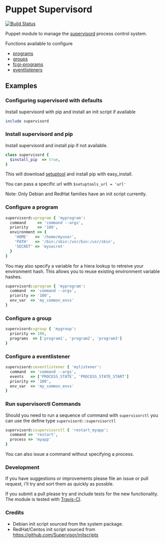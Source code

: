 # Puppet Supervisord

[![Build Status](https://travis-ci.org/ajcrowe/puppet-supervisord.png?branch=master)](https://travis-ci.org/ajcrowe/puppet-supervisord)

Puppet module to manage the [supervisord](http://supervisord.org/) process control system.

Functions available to configure 

* [programs](http://supervisord.org/configuration.html#program-x-section-settings)
* [groups](http://supervisord.org/configuration.html#group-x-section-settings)
* [fcgi-programs](http://supervisord.org/configuration.html#fcgi-program-x-section-settings)
* [eventlisteners](http://supervisord.org/configuration.html#eventlistener-x-section-settings)

## Examples

### Configuring supervisord with defaults

Install supervisord with pip and install an init script if available

```ruby
include supervisord
```

### Install supervisord and pip

Install supervisord and install pip if not available.

```ruby
class supervisord {
  $install_pip  => true,
}
```

This will download [setuptool](https://bitbucket.org/pypa/setuptools) and install pip with easy_install. 

You can pass a specific url with `$setuptools_url = 'url'`

Note: Only Debian and RedHat families have an init script currently.

### Configure a program

```ruby
supervisord::program { 'myprogram':
  command     => 'command --args',
  priority    => '100',
  environment => {
    'HOME'   => '/home/myuser',
    'PATH'   => '/bin:/sbin:/usr/bin:/usr/sbin',
    'SECRET' => 'mysecret'
  }
}
```

You may also specify a variable for a hiera lookup to retreive your environment hash. This allows you to reuse existing environment variable hashes.

```ruby
supervisord::program { 'myprogram':
  command  => 'command --args',
  priority => '100',
  env_var  => 'my_common_envs'
}
```

### Configure a group

```ruby
supervisord::group { 'mygroup':
  priority => 100,
  programs  => ['program1', 'program2', 'program3']
}
```

### Configure a eventlistener

```ruby
supervisord::eventlistener { 'mylistener':
  command  => 'command --args',
  events   => ['PROCESS_STATE', 'PROCESS_STATE_START']
  priority => '100',
  env_var  => 'my_common_envs'
}
```

### Run supervisorctl Commands

Should you need to run a sequence of command with `supervisorctl` you can use the define type `supervisord::supervisorctl`

```ruby
supervisord::supervisorctl { 'restart_myapp':
  command => 'restart',
  process => 'myapp'
}
```

You can also issue a command without specifying a process.

### Development

If you have suggestions or improvements please file an issue or pull request, i'll try and sort them as quickly as possble.

If you submit a pull please try and include tests for the new functionality. The module is tested with [Travis-CI](https://travis-ci.org/ajcrowe/puppet-supervisord).


### Credits

* Debian init script sourced from the system package.
* RedHat/Centos init script sourced from https://github.com/Supervisor/initscripts 

